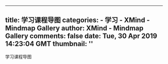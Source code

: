 
---
title: 学习课程导图
categories: 
    - 学习
    - XMind - Mindmap Gallery
author: XMind - Mindmap Gallery
comments: false
date: Tue, 30 Apr 2019 14:23:04 GMT
thumbnail: ''
---

<div>   
学习课程导图  
</div>
            